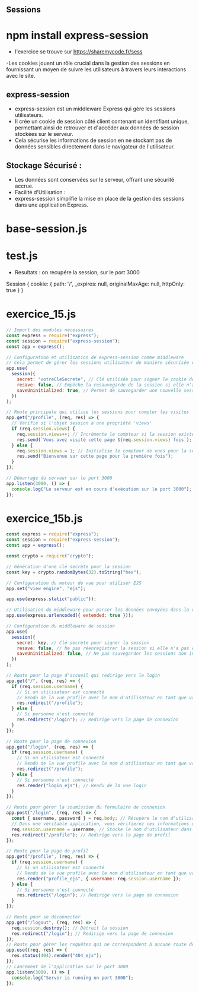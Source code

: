 ## Sessions

# npm install express-session

- l'exercice se trouve sur https://sharemycode.fr/sess

-Les cookies jouent un rôle crucial dans la gestion des sessions en fournissant un moyen de suivre les utilisateurs à travers leurs interactions avec le site.

## express-session

- express-session est un middleware Express qui gère les sessions utilisateurs.
- Il crée un cookie de session côté client contenant un identifiant unique, permettant ainsi de retrouver et d'accéder aux données de session stockées sur le serveur.
- Cela sécurise les informations de session en ne stockant pas de données sensibles directement dans le navigateur de l'utilisateur.

## Stockage Sécurisé :

- Les données sont conservées sur le serveur, offrant une sécurité accrue.
- Facilité d'Utilisation :
- express-session simplifie la mise en place de la gestion des sessions dans une application Express.

# base-session.js

# test.js

- Resultats : on recupére la session, sur le port 3000

Session {
cookie: { path: '/', \_expires: null, originalMaxAge: null, httpOnly: true }
}

# exercice_15.js

```js
// Import des modules nécessaires
const express = require("express");
const session = require("express-session");
const app = express();

// Configuration et utilisation de express-session comme middleware
// Cela permet de gérer les sessions utilisateur de manière sécurisée et efficace.
app.use(
  session({
    secret: "votreCleSecrete", // Clé utilisée pour signer le cookie de session pour la sécurité.
    resave: false, // Empêche la resauvegarde de la session si elle n'a pas été modifiée pendant la requête, réduisant ainsi la charge sur le serveur ou le store de session.
    saveUninitialized: true, // Permet de sauvegarder une nouvelle session même si elle n'a pas été modifiée, utile pour suivre les utilisateurs dès leur première visite.
  })
);

// Route principale qui utilise les sessions pour compter les visites
app.get("/profile", (req, res) => {
  // Vérifie si l'objet session a une propriété 'views'
  if (req.session.views) {
    req.session.views++; // Incrémente le compteur si la session existe déjà
    res.send(`Vous avez visité cette page ${req.session.views} fois`);
  } else {
    req.session.views = 1; // Initialise le compteur de vues pour la session
    res.send("Bienvenue sur cette page pour la première fois");
  }
});

// Démarrage du serveur sur le port 3000
app.listen(3000, () => {
  console.log("Le serveur est en cours d'exécution sur le port 3000");
});
```

# exercice_15b.js

```js
const express = require("express");
const session = require("express-session");
const app = express();

const crypto = require("crypto");

// Génération d'une clé secrète pour la session
const key = crypto.randomBytes(32).toString("hex");

// Configuration du moteur de vue pour utiliser EJS
app.set("view engine", "ejs");

app.use(express.static("public"));

// Utilisation du middleware pour parser les données envoyées dans la requête POST
app.use(express.urlencoded({ extended: true }));

// Configuration du middleware de session
app.use(
  session({
    secret: key, // Clé secrète pour signer la session
    resave: false, // Ne pas réenregistrer la session si elle n'a pas été modifiée
    saveUninitialized: false, // Ne pas sauvegarder les sessions non initialisées
  })
);

// Route pour la page d'accueil qui redirige vers le login
app.get("/", (req, res) => {
  if (req.session.username) {
    // Si un utilisateur est connecté
    // Rendu de la vue profile avec le nom d'utilisateur en tant que variable
    res.redirect("/profile");
  } else {
    // Si personne n'est connecté
    res.redirect("/login"); // Redirige vers la page de connexion
  }
});

// Route pour la page de connexion
app.get("/login", (req, res) => {
  if (req.session.username) {
    // Si un utilisateur est connecté
    // Rendu de la vue profile avec le nom d'utilisateur en tant que variable
    res.redirect("/profile");
  } else {
    // Si personne n'est connecté
    res.render("login_ejs"); // Rendu de la vue login
  }
});

// Route pour gérer la soumission du formulaire de connexion
app.post("/login", (req, res) => {
  const { username, password } = req.body; // Récupère le nom d'utilisateur et le mot de passe du formulaire
  // Dans une véritable application, vous vérifierez ces informations d'identification ici
  req.session.username = username; // Stocke le nom d'utilisateur dans la session
  res.redirect("/profile"); // Redirige vers la page de profil
});

// Route pour la page de profil
app.get("/profile", (req, res) => {
  if (req.session.username) {
    // Si un utilisateur est connecté
    // Rendu de la vue profile avec le nom d'utilisateur en tant que variable
    res.render("profile_ejs", { username: req.session.username });
  } else {
    // Si personne n'est connecté
    res.redirect("/login"); // Redirige vers la page de connexion
  }
});

// Route pour se déconnecter
app.get("/logout", (req, res) => {
  req.session.destroy(); // Détruit la session
  res.redirect("/login"); // Redirige vers la page de connexion
});
// Route pour gérer les requêtes qui ne correspondent à aucune route definies au dessus de ce middleware
app.use((req, res) => {
  res.status(404).render("404_ejs");
});
// Lancement de l'application sur le port 3000
app.listen(3000, () => {
  console.log("Server is running on port 3000");
});
```
